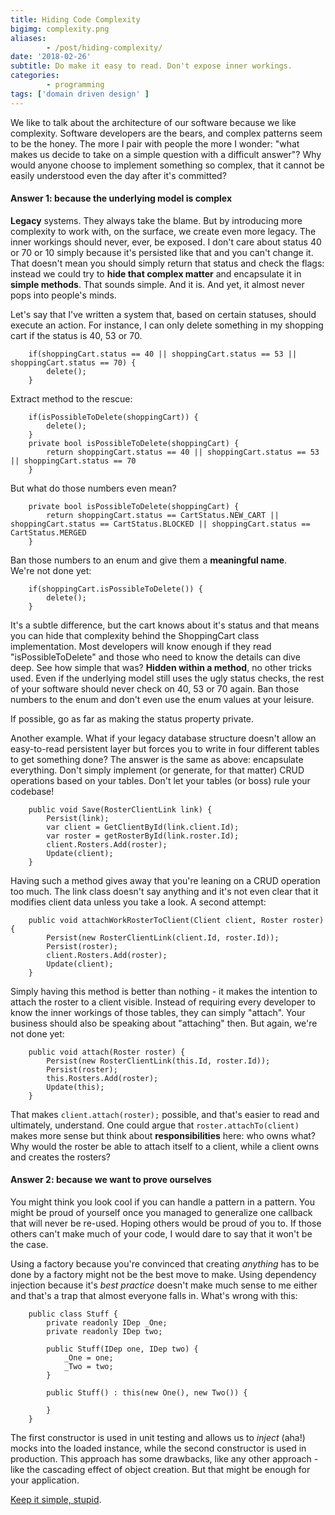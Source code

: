 ```yaml
---
title: Hiding Code Complexity
bigimg: complexity.png
aliases:
        - /post/hiding-complexity/
date: '2018-02-26'
subtitle: Do make it easy to read. Don't expose inner workings.
categories: 
        - programming
tags: ['domain driven design' ]
---
```


We like to talk about the architecture of our software because we like complexity. Software developers are the bears, and complex patterns seem to be the honey. The more I pair with people the more I wonder: "what makes us decide to take on a simple question with a difficult answer"? Why would anyone choose to implement something so complex, that it cannot be easily understood even the day after it's committed? 

#### Answer 1: because the underlying model is complex

**Legacy** systems. They always take the blame. But by introducing more complexity to work with, on the surface, we create even more legacy. The inner workings should never, ever, be exposed. I don't care about status 40 or 70 or 10 simply because it's persisted like that and you can't change it. That doesn't mean you should simply return that status and check the flags: instead we could try to **hide that complex matter** and encapsulate it in **simple methods**. That sounds simple. And it is. And yet, it almost never pops into people's minds. 

Let's say that I've written a system that, based on certain statuses, should execute an action. For instance, I can only delete something in my shopping cart if the status is 40, 53 or 70. 

        if(shoppingCart.status == 40 || shoppingCart.status == 53 || shoppingCart.status == 70) {
        	delete();
        }

Extract method to the rescue: 

        if(isPossibleToDelete(shoppingCart)) {
        	delete();
        }
        private bool isPossibleToDelete(shoppingCart) {
        	return shoppingCart.status == 40 || shoppingCart.status == 53 || shoppingCart.status == 70
        }

But what do those numbers even mean? 

        private bool isPossibleToDelete(shoppingCart) {
        	return shoppingCart.status == CartStatus.NEW_CART || shoppingCart.status == CartStatus.BLOCKED || shoppingCart.status == CartStatus.MERGED
        }

Ban those numbers to an enum and give them a **meaningful name**.<br/>
We're not done yet:

        if(shoppingCart.isPossibleToDelete()) {
        	delete();
        }

It's a subtle difference, but the cart knows about it's status and that means you can hide that complexity behind the ShoppingCart class implementation. Most developers will know enough if they read "isPossibleToDelete" and those who need to know the details can dive deep. See how simple that was? **Hidden within a method**, no other tricks used. Even if the underlying model still uses the ugly status checks, the rest of your software should never check on 40, 53 or 70 again. Ban those numbers to the enum and don't even use the enum values at your leisure. 

If possible, go as far as making the status property private. 

Another example. What if your legacy database structure doesn't allow an easy-to-read persistent layer but forces you to write in four different tables to get something done? The answer is the same as above: encapsulate everything. Don't simply implement (or generate, for that matter) CRUD operations based on your tables. Don't let your tables (or boss) rule your codebase! 

        public void Save(RosterClientLink link) {
        	Persist(link);
        	var client = GetClientById(link.client.Id);
        	var roster = getRosterById(link.roster.Id);
        	client.Rosters.Add(roster);
        	Update(client);
        }

Having such a method gives away that you're leaning on a CRUD operation too much. The link class doesn't say anything and it's not even clear that it modifies client data unless you take a look. A second attempt:

        public void attachWorkRosterToClient(Client client, Roster roster) {
        	Persist(new RosterClientLink(client.Id, roster.Id));
        	Persist(roster);
        	client.Rosters.Add(roster);
        	Update(client);
        }

Simply having this method is better than nothing - it makes the intention to attach the roster to a client visible. Instead of requiring every developer to know the inner workings of those tables, they can simply "attach". Your business should also be speaking about "attaching" then. But again, we're not done yet:

        public void attach(Roster roster) {
        	Persist(new RosterClientLink(this.Id, roster.Id));
        	Persist(roster);
        	this.Rosters.Add(roster);
        	Update(this);
        }

That makes ``client.attach(roster);`` possible, and that's easier to read and ultimately, understand. One could argue that ``roster.attachTo(client)`` makes more sense but think about **responsibilities** here: who owns what? Why would the roster be able to attach itself to a client, while a client owns and creates the rosters?


#### Answer 2: because we want to prove ourselves

You might think you look cool if you can handle a pattern in a pattern. You might be proud of yourself once you managed to generalize one callback that will never be re-used. Hoping others would be proud of you to. If those others can't make much of your code, I would dare to say that it won't be the case. 

Using a factory because you're convinced that creating _anything_ has to be done by a factory might not be the best move to make. Using dependency injection because it's _best practice_ doesn't make much sense to me either and that's a trap that almost everyone falls in. What's wrong with this:

        public class Stuff {
        	private readonly IDep _One;
        	private readonly IDep two;

        	public Stuff(IDep one, IDep two) {
        		_One = one;
        		_Two = two;
        	}

        	public Stuff() : this(new One(), new Two()) {

        	}
        }

The first constructor is used in unit testing and allows us to _inject_ (aha!) mocks into the loaded instance, while the second constructor is used in production. This approach has some drawbacks, like any other approach - like the cascading effect of object creation. But that might be enough for your application. 

[Keep it simple, stupid](https://en.wikipedia.org/wiki/KISS_principle).